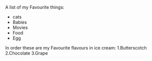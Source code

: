 A list of my Favourite things:
- cats
- Babies
- Movies
- Food
- Egg

In order these are my Favourite flavours in ice cream:
1.Butterscotch
2.Chocolate
3.Grape
